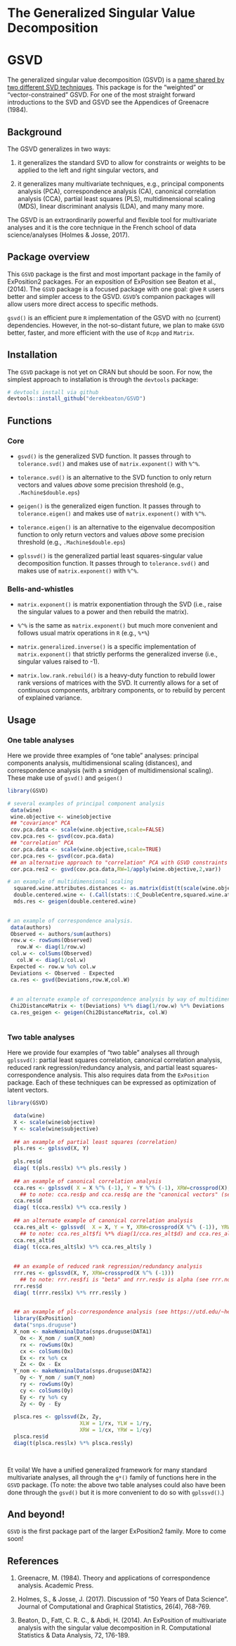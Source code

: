 The Generalized Singular Value Decomposition
================

# GSVD

The generalized singular value decomposition (GSVD) is a [name shared by
two different SVD
techniques](https://en.wikipedia.org/wiki/Generalized_singular_value_decomposition).
This package is for the “weighted” or “vector-constrained” GSVD. For one
of the most straight forward introductions to the SVD and GSVD see the
Appendices of Greenacre (1984).

## Background

The GSVD generalizes in two ways:

1.  it generalizes the standard SVD to allow for constraints or weights
    to be applied to the left and right singular vectors, and

2.  it generalizes many multivariate techniques, e.g., principal
    components analysis (PCA), correspondence analysis (CA), canonical
    correlation analysis (CCA), partial least squares (PLS),
    multidimensional scaling (MDS), linear discriminant analysis (LDA),
    and many many more.

The GSVD is an extraordinarily powerful and flexible tool for
multivariate analyses and it is the core technique in the French school
of data science/analyses (Holmes & Josse, 2017).

## Package overview

This `GSVD` package is the first and most important package in the
family of ExPosition2 packages. For an exposition of ExPosition see
Beaton et al., (2014). The `GSVD` package is a focused package with one
goal: give `R` users better and simpler access to the GSVD. `GSVD`’s
companion packages will allow users more direct access to specific
methods.

`gsvd()` is an efficient pure `R` implementation of the GSVD with no
(current) dependencies. However, in the not-so-distant future, we plan
to make `GSVD` better, faster, and more efficient with the use of `Rcpp`
and `Matrix`.

## Installation

The `GSVD` package is not yet on CRAN but should be soon. For now, the
simplest approach to installation is through the `devtools` package:

``` r
# devtools install via github
devtools::install_github("derekbeaton/GSVD")
```

## Functions

### Core

  - `gsvd()` is the generalized SVD function. It passes through to
    `tolerance.svd()` and makes use of `matrix.exponent()` with `%^%`.

  - `tolerance.svd()` is an alternative to the SVD function to only
    return vectors and values *above* some precision threshold (e.g.,
    `.Machine$double.eps`)

  - `geigen()` is the generalized eigen function. It passes through to
    `tolerance.eigen()` and makes use of `matrix.exponent()` with `%^%`.

  - `tolerance.eigen()` is an alternative to the eigenvalue
    decomposition function to only return vectors and values *above*
    some precision threshold (e.g., `.Machine$double.eps`)

  - `gplssvd()` is the generalized partial least squares-singular value
    decomposition function. It passes through to `tolerance.svd()` and
    makes use of `matrix.exponent()` with `%^%`.

### Bells-and-whistles

  - `matrix.exponent()` is matrix exponentiation through the SVD (i.e.,
    raise the singular values to a power and then rebuild the matrix).

  - `%^%` is the same as `matrix.exponent()` but much more convenient
    and follows usual matrix operations in `R` (e.g., `%*%`)

  - `matrix.generalized.inverse()` is a specific implementation of
    `matrix.exponent()` that strictly performs the generalized inverse
    (i.e., singular values raised to -1).

  - `matrix.low.rank.rebuild()` is a heavy-duty function to rebuild
    lower rank versions of matrices with the SVD. It currently allows
    for a set of continuous components, arbitrary components, or to
    rebuild by percent of explained variance.

## Usage

### One table analyses

Here we provide three examples of “one table” analyses: principal
components analysis, multidimensional scaling (distances), and
correspondence analysis (with a smidgen of multidimensional scaling).
These make use of `gsvd()` and `geigen()`

``` r
library(GSVD)

# several examples of principal component analysis
 data(wine)
 wine.objective <- wine$objective
 ## "covariance" PCA
 cov.pca.data <- scale(wine.objective,scale=FALSE)
 cov.pca.res <- gsvd(cov.pca.data)
 ## "correlation" PCA
 cor.pca.data <- scale(wine.objective,scale=TRUE)
 cor.pca.res <- gsvd(cor.pca.data)
 ## an alternative approach to "correlation" PCA with GSVD constraints
 cor.pca.res2 <- gsvd(cov.pca.data,RW=1/apply(wine.objective,2,var))

# an example of multidimensional scaling
  squared.wine.attributes.distances <- as.matrix(dist(t(scale(wine.objective))))^2
  double.centered.wine <- (.Call(stats:::C_DoubleCentre,squared.wine.attributes.distances)/2)*-1
  mds.res <- geigen(double.centered.wine)

 
# an example of correspondence analysis.
 data(authors)
 Observed <- authors/sum(authors)
 row.w <- rowSums(Observed)
   row.W <- diag(1/row.w)
 col.w <- colSums(Observed)
   col.W <- diag(1/col.w)
 Expected <- row.w %o% col.w
 Deviations <- Observed - Expected
 ca.res <- gsvd(Deviations,row.W,col.W)
 
 
 # an alternate example of correspondence analysis by way of multidimensional scaling of Chi-squared distances
 Chi2DistanceMatrix <- t(Deviations) %*% diag(1/row.w) %*% Deviations
 ca.res_geigen <- geigen(Chi2DistanceMatrix, col.W)
 
```

### Two table analyses

Here we provide four examples of “two table” analyses all through
`gplssvd()`: partial least squares correlation, canonical correlation
analysis, reduced rank regression/redundancy analysis, and partial least
squares-correspondence analysis. This also requires data from the
`ExPosition` package. Each of these techniques can be expressed as
optimization of latent vectors.

``` r
library(GSVD)

  data(wine)
  X <- scale(wine$objective)
  Y <- scale(wine$subjective)
  
  ## an example of partial least squares (correlation)
  pls.res <- gplssvd(X, Y)
  
  pls.res$d
  diag( t(pls.res$lx) %*% pls.res$ly )
  
  ## an example of canonical correlation analysis
  cca.res <- gplssvd( X = X %^% (-1), Y = Y %^% (-1), XRW=crossprod(X), YRW=crossprod(Y))
    ## to note: cca.res$p and cca.res$q are the "canonical vectors" (see ?cancor and $xcoef and $ycoef)
  cca.res$d
  diag( t(cca.res$lx) %*% cca.res$ly )
  
  ## an alternate example of canonical correlation analysis
  cca.res_alt <- gplssvd(  X = X, Y = Y, XRW=crossprod(X %^% (-1)), YRW=crossprod(Y %^% (-1)))
    ## to note: cca.res_alt$fi %*% diag(1/cca.res_alt$d) and cca.res_alt$fj %*% diag(1/cca.res_alt$d) are the "canonical vectors" (see ?cancor and $xcoef and $ycoef)
  cca.res_alt$d
  diag( t(cca.res_alt$lx) %*% cca.res_alt$ly )
  
  
  ## an example of reduced rank regression/redundancy analysis
  rrr.res <- gplssvd(X, Y, XRW=crossprod(X %^% (-1))) 
    ## to note: rrr.res$fi is "beta" and rrr.res$v is alpha (see rrr.nonmiss: http://ftp.uni-bayreuth.de/math/statlib/S/rrr.s)
  rrr.res$d
  diag( t(rrr.res$lx) %*% rrr.res$ly )

  
  ## an example of pls-correspondence analysis (see https://utd.edu/~herve/abdi-bdAa2015_PLSCA.pdf)
  library(ExPosition)
  data("snps.druguse")
  X_nom <- makeNominalData(snps.druguse$DATA1)
    Ox <- X_nom / sum(X_nom)
    rx <- rowSums(Ox)
    cx <- colSums(Ox)
    Ex <- rx %o% cx
    Zx <- Ox - Ex
  Y_nom <- makeNominalData(snps.druguse$DATA2)
    Oy <- Y_nom / sum(Y_nom)
    ry <- rowSums(Oy)
    cy <- colSums(Oy)
    Ey <- ry %o% cy
    Zy <- Oy - Ey
  
  plsca.res <- gplssvd(Zx, Zy, 
                       XLW = 1/rx, YLW = 1/ry,
                       XRW = 1/cx, YRW = 1/cy)
  plsca.res$d
  diag(t(plsca.res$lx) %*% plsca.res$ly)
  
 
```

Et voila\! We have a unified generalized framework for many standard
multivariate analyses, all through the `g*()` family of functions here
in the `GSVD` package. (To note: the above two table analyses could also
have been done through the `gsvd()` but it is more convenient to do so
with `gplssvd()`.)

## And beyond\!

`GSVD` is the first package part of the larger ExPosition2 family. More
to come soon\!

## References

1.  Greenacre, M. (1984). Theory and applications of correspondence
    analysis. Academic Press.

2.  Holmes, S., & Josse, J. (2017). Discussion of “50 Years of Data
    Science”. Journal of Computational and Graphical Statistics, 26(4),
    768-769.

3.  Beaton, D., Fatt, C. R. C., & Abdi, H. (2014). An ExPosition of
    multivariate analysis with the singular value decomposition in R.
    Computational Statistics & Data Analysis, 72, 176-189.
